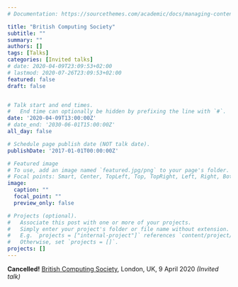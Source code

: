 ```yaml
---
# Documentation: https://sourcethemes.com/academic/docs/managing-content/

title: "British Computing Society"
subtitle: ""
summary: ""
authors: []
tags: [Talks]
categories: [Invited talks]
# date: 2020-04-09T23:09:53+02:00
# lastmod: 2020-07-26T23:09:53+02:00
featured: false
draft: false


# Talk start and end times.
#   End time can optionally be hidden by prefixing the line with `#`.
date: '2020-04-09T13:00:00Z'
# date_end: '2030-06-01T15:00:00Z'
all_day: false

# Schedule page publish date (NOT talk date).
publishDate: '2017-01-01T00:00:00Z'

# Featured image
# To use, add an image named `featured.jpg/png` to your page's folder.
# Focal points: Smart, Center, TopLeft, Top, TopRight, Left, Right, BottomLeft, Bottom, BottomRight.
image:
  caption: ""
  focal_point: ""
  preview_only: false

# Projects (optional).
#   Associate this post with one or more of your projects.
#   Simply enter your project's folder or file name without extension.
#   E.g. `projects = ["internal-project"]` references `content/project/deep-learning/index.md`.
#   Otherwise, set `projects = []`.
projects: []
---
```

**Cancelled!** [British Computing Society](https://www.bcs.org/events/2020/april/abs-modeling-and-analysis-with-resource-sensitive-actors-facs/), London, UK, 9 April 2020 *(Invited talk)*
